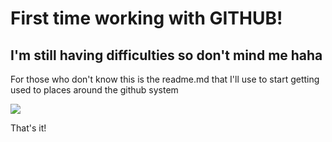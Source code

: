 <h1>First time working with GITHUB!</h1>
<h2>I'm still having difficulties so don't mind me haha</h2>
<p>For those who don't know this is the readme.md that I'll use to start getting used to places around the github system</p>
<img src="https://images.unsplash.com/photo-1667429678358-27da70dc8342?ixlib=rb-4.0.3&ixid=MnwxMjA3fDB8MHxwaG90by1wYWdlfHx8fGVufDB8fHx8&auto=format&fit=crop&w=1740&q=80">
<p>That's it!</p> 